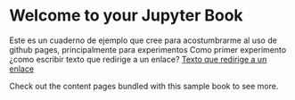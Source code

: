 # Welcome to your Jupyter Book

Este es un cuaderno de ejemplo que cree para acostumbrarme al uso de github pages, principalmente para experimentos
Como primer experimento ¿como escribir texto que redirige a un enlace? [Texto que redirige a un enlace](https://youtu.be/dQw4w9WgXcQ?si=TsgEmQQlM5f-v6Tu)

Check out the content pages bundled with this sample book to see more.

```{tableofcontents}
```
